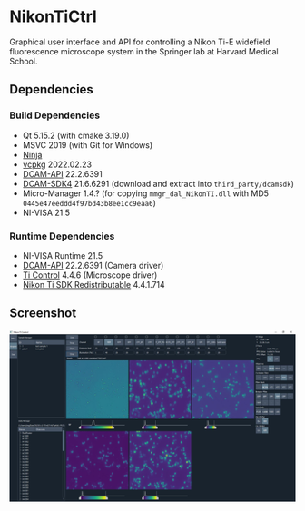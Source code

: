# NikonTiCtrl

Graphical user interface and API for controlling a Nikon Ti-E widefield fluorescence microscope system in the Springer lab at Harvard Medical School.

## Dependencies

### Build Dependencies
* Qt 5.15.2 (with cmake 3.19.0)
* MSVC 2019 (with Git for Windows)
* [Ninja](https://ninja-build.org)
* [vcpkg](https://vcpkg.io) 2022.02.23
* [DCAM-API](https://dcam-api.com) 22.2.6391
* [DCAM-SDK4](https://dcam-api.com/dcam-sdk-login/) 21.6.6291 (download and extract into `third_party/dcamsdk`)
* Micro-Manager 1.4.? (for copying `mmgr_dal_NikonTI.dll` with MD5 `0445e47eeddd4f97bd43b8ee1cc9eaa6`)
* NI-VISA 21.5

### Runtime Dependencies
* NI-VISA Runtime 21.5
* [DCAM-API](https://dcam-api.com) 22.2.6391 (Camera driver)
* [Ti Control](https://www.nikon.com/products/microscope-solutions/support/download/software/biological/index.htm#toc02) 4.4.6 (Microscope driver) 
* [Nikon Ti SDK Redistributable](https://micro-manager.org/wiki/NikonTI) 4.4.1.714

## Screenshot
![screenshot](.github/screenshot.jpg)
